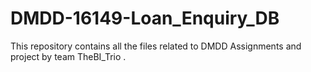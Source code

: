 # DMDD-16149-Loan_Enquiry_DB
This repository contains all the files related to DMDD Assignments and project by team TheBI_Trio .
